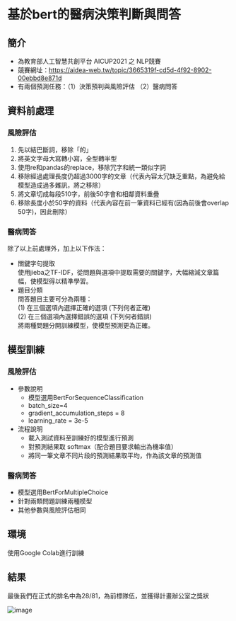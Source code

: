 # 基於bert的醫病決策判斷與問答
## 簡介
- 為教育部人工智慧共創平台 AICUP2021 之 NLP競賽
- 競賽網址：https://aidea-web.tw/topic/3665319f-cd5d-4f92-8902-00ebbd8e871d
- 有兩個預測任務：（1）決策預判與風險評估 （2）醫病問答
## 資料前處理
### 風險評估
1.	先以結巴斷詞，移除「的」
2.	將英文字母大寫轉小寫，全型轉半型
3.	使用re和pandas的replace，移除冗字和統一類似字詞
4.	移除經過處理長度仍超過3000字的文章（代表內容太冗缺乏重點，為避免給模型造成過多雜訊，將之移除）
5.	將文章切成每段510字，前後50字會和相鄰資料重疊
6.	移除長度小於50字的資料（代表內容在前一筆資料已經有(因為前後會overlap 50字)，因此刪除）  
### 醫病問答
除了以上前處理外，加上以下作法：
- 關鍵字句提取  
使用jieba之TF-IDF，從問題與選項中提取需要的關鍵字，大幅縮減文章篇幅，使模型得以精準學習。
- 題目分類  
問答題目主要可分為兩種：  
(1) 在三個選項內選擇正確的選項 (下列何者正確)  
(2) 在三個選項內選擇錯誤的選項 (下列何者錯誤)  
將兩種問題分開訓練模型，使模型預測更為正確。
## 模型訓練
### 風險評估
- 參數說明
    - 模型選用BertForSequenceClassification
    - batch_size=4
    - gradient_accumulation_steps = 8
    - learning_rate = 3e-5
- 流程說明
    - 載入測試資料至訓練好的模型進行預測
    - 對預測結果取 softmax（配合題目要求輸出為機率值）
    - 將同一筆文章不同片段的預測結果取平均，作為該文章的預測值
### 醫病問答
- 模型選用BertForMultipleChoice
- 針對兩類問題訓練兩種模型
- 其他參數與風險評估相同
## 環境
使用Google Colab進行訓練
## 結果
最後我們在正式的排名中為28/81，為前標隊伍，並獲得計畫辦公室之獎狀  
  
![image](https://i.imgur.com/B1BIuGP.jpg)
